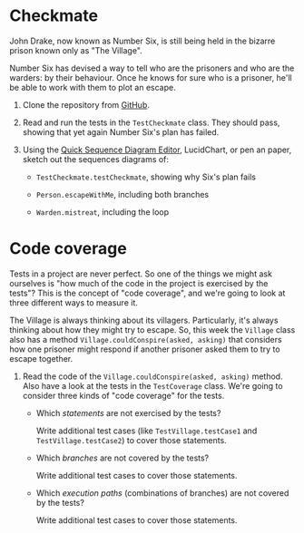 # Checkmate

John Drake, now known as Number Six, is still being held in the bizarre prison known only as "The Village". 

Number Six has devised a way to tell who are the prisoners and who are the warders: by their behaviour. Once he knows for sure who is a prisoner, he'll be able to work with them to plot an escape.

1. Clone the repository from [GitHub](https://github.com/wbillingsley/tutorial-checkmate).

2. Read and run the tests in the `TestCheckmate` class. They should pass, showing that yet again Number Six's plan has failed.

3. Using the [Quick Sequence Diagram Editor](http://sdedit.sourceforge.net/), LucidChart, or pen an paper, sketch out the sequences diagrams of:

   * `TestCheckmate.testCheckmate`, showing why Six's plan fails
   
   * `Person.escapeWithMe`, including both branches
   
   * `Warden.mistreat`, including the loop


# Code coverage

Tests in a project are never perfect.  So one of the things we might ask ourselves is "how much of the code in the project is exercised by the tests"?  This is the concept of "code coverage", and we're going to look at three different ways to measure it.

The Village is always thinking about its villagers. Particularly, it's always thinking about how they might try to escape. So, this week the `Village` class also has a method `Village.couldConspire(asked, asking)` that considers how one prisoner might respond if another prisoner asked them to try to escape together.

1. Read the code of the `Village.couldConspire(asked, asking)` method. Also have a look at the tests in the `TestCoverage` class.  We're going to consider three kinds of "code coverage" for the tests.

    * Which *statements* are not exercised by the tests?  
    
       Write additional test cases (like `TestVillage.testCase1` and   
       `TestVillage.testCase2`) to cover those statements.

    * Which *branches* are not covered by the tests? 
    
      Write additional test cases to cover those statements.

    * Which *execution paths* (combinations of branches) are not covered by the tests? 
    
      Write additional test cases to cover those statements.
 
